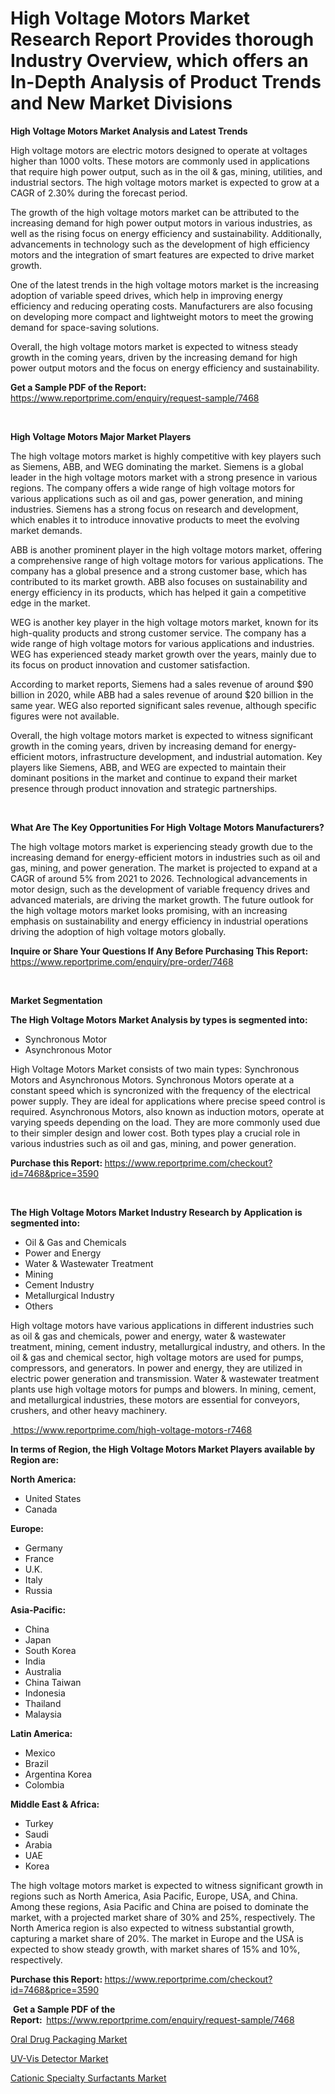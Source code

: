 <p><h1>High Voltage Motors Market Research Report Provides thorough Industry Overview, which offers an In-Depth Analysis of Product Trends and New Market Divisions</h1></p><p><strong>High Voltage Motors Market Analysis and Latest Trends</strong></p>
<p><p>High voltage motors are electric motors designed to operate at voltages higher than 1000 volts. These motors are commonly used in applications that require high power output, such as in the oil & gas, mining, utilities, and industrial sectors. The high voltage motors market is expected to grow at a CAGR of 2.30% during the forecast period.</p><p>The growth of the high voltage motors market can be attributed to the increasing demand for high power output motors in various industries, as well as the rising focus on energy efficiency and sustainability. Additionally, advancements in technology such as the development of high efficiency motors and the integration of smart features are expected to drive market growth.</p><p>One of the latest trends in the high voltage motors market is the increasing adoption of variable speed drives, which help in improving energy efficiency and reducing operating costs. Manufacturers are also focusing on developing more compact and lightweight motors to meet the growing demand for space-saving solutions.</p><p>Overall, the high voltage motors market is expected to witness steady growth in the coming years, driven by the increasing demand for high power output motors and the focus on energy efficiency and sustainability.</p></p>
<p><strong>Get a Sample PDF of the Report:&nbsp;</strong> <a href="https://www.reportprime.com/enquiry/request-sample/7468">https://www.reportprime.com/enquiry/request-sample/7468</a></p>
<p>&nbsp;</p>
<p><strong>High Voltage Motors Major Market Players</strong></p>
<p><p>The high voltage motors market is highly competitive with key players such as Siemens, ABB, and WEG dominating the market. Siemens is a global leader in the high voltage motors market with a strong presence in various regions. The company offers a wide range of high voltage motors for various applications such as oil and gas, power generation, and mining industries. Siemens has a strong focus on research and development, which enables it to introduce innovative products to meet the evolving market demands.</p><p>ABB is another prominent player in the high voltage motors market, offering a comprehensive range of high voltage motors for various applications. The company has a global presence and a strong customer base, which has contributed to its market growth. ABB also focuses on sustainability and energy efficiency in its products, which has helped it gain a competitive edge in the market.</p><p>WEG is another key player in the high voltage motors market, known for its high-quality products and strong customer service. The company has a wide range of high voltage motors for various applications and industries. WEG has experienced steady market growth over the years, mainly due to its focus on product innovation and customer satisfaction.</p><p>According to market reports, Siemens had a sales revenue of around $90 billion in 2020, while ABB had a sales revenue of around $20 billion in the same year. WEG also reported significant sales revenue, although specific figures were not available.</p><p>Overall, the high voltage motors market is expected to witness significant growth in the coming years, driven by increasing demand for energy-efficient motors, infrastructure development, and industrial automation. Key players like Siemens, ABB, and WEG are expected to maintain their dominant positions in the market and continue to expand their market presence through product innovation and strategic partnerships.</p></p>
<p>&nbsp;</p>
<p><strong>What Are The Key Opportunities For High Voltage Motors Manufacturers?</strong></p>
<p><p>The high voltage motors market is experiencing steady growth due to the increasing demand for energy-efficient motors in industries such as oil and gas, mining, and power generation. The market is projected to expand at a CAGR of around 5% from 2021 to 2026. Technological advancements in motor design, such as the development of variable frequency drives and advanced materials, are driving the market growth. The future outlook for the high voltage motors market looks promising, with an increasing emphasis on sustainability and energy efficiency in industrial operations driving the adoption of high voltage motors globally.</p></p>
<p><strong>Inquire or Share Your Questions If Any Before Purchasing This Report:</strong> <a href="https://www.reportprime.com/enquiry/pre-order/7468">https://www.reportprime.com/enquiry/pre-order/7468</a></p>
<p>&nbsp;</p>
<p><strong>Market Segmentation</strong></p>
<p><strong>The High Voltage Motors Market Analysis by types is segmented into:</strong></p>
<p><ul><li>Synchronous Motor</li><li>Asynchronous Motor</li></ul></p>
<p><p>High Voltage Motors Market consists of two main types: Synchronous Motors and Asynchronous Motors. Synchronous Motors operate at a constant speed which is syncronized with the frequency of the electrical power supply. They are ideal for applications where precise speed control is required. Asynchronous Motors, also known as induction motors, operate at varying speeds depending on the load. They are more commonly used due to their simpler design and lower cost. Both types play a crucial role in various industries such as oil and gas, mining, and power generation.</p></p>
<p><strong>Purchase this Report:&nbsp;</strong><a href="https://www.reportprime.com/checkout?id=7468&price=3590">https://www.reportprime.com/checkout?id=7468&price=3590</a></p>
<p>&nbsp;</p>
<p><strong>The High Voltage Motors Market Industry Research by Application is segmented into:</strong></p>
<p><ul><li>Oil & Gas and Chemicals</li><li>Power and Energy</li><li>Water & Wastewater Treatment</li><li>Mining</li><li>Cement Industry</li><li>Metallurgical Industry</li><li>Others</li></ul></p>
<p><p>High voltage motors have various applications in different industries such as oil & gas and chemicals, power and energy, water & wastewater treatment, mining, cement industry, metallurgical industry, and others. In the oil & gas and chemical sector, high voltage motors are used for pumps, compressors, and generators. In power and energy, they are utilized in electric power generation and transmission. Water & wastewater treatment plants use high voltage motors for pumps and blowers. In mining, cement, and metallurgical industries, these motors are essential for conveyors, crushers, and other heavy machinery.</p></p>
<p><a href="https://www.reportprime.com/high-voltage-motors-r7468">&nbsp;https://www.reportprime.com/high-voltage-motors-r7468</a></p>
<p><strong>In terms of Region, the High Voltage Motors Market Players available by Region are:</strong></p>
<p>
    <p> <strong> North America: </strong>
        <ul>
            <li>United States</li>
            <li>Canada</li>
        </ul>
        </p> 
    <p> <strong> Europe: </strong>
        <ul>
            <li>Germany</li>
            <li>France</li>
            <li>U.K.</li>
            <li>Italy</li>
            <li>Russia</li>
        </ul>
        </p> 
    <p> <strong> Asia-Pacific: </strong>
        <ul>
            <li>China</li>
            <li>Japan</li>
            <li>South Korea</li>
            <li>India</li>
            <li>Australia</li>
            <li>China Taiwan</li>
            <li>Indonesia</li>
            <li>Thailand</li>
            <li>Malaysia</li>
        </ul>
        </p> 
    <p> <strong> Latin America: </strong>
        <ul>
            <li>Mexico</li>
            <li>Brazil</li>
            <li>Argentina Korea</li>
            <li>Colombia</li>
        </ul>
        </p> 
    <p> <strong> Middle East & Africa: </strong>
        <ul>
            <li>Turkey</li>
            <li>Saudi</li>
            <li>Arabia</li>
            <li>UAE</li>
            <li>Korea</li>
        </ul>
    </p>
    </p>
<p><p>The high voltage motors market is expected to witness significant growth in regions such as North America, Asia Pacific, Europe, USA, and China. Among these regions, Asia Pacific and China are poised to dominate the market, with a projected market share of 30% and 25%, respectively. The North America region is also expected to witness substantial growth, capturing a market share of 20%. The market in Europe and the USA is expected to show steady growth, with market shares of 15% and 10%, respectively.</p></p>
<p><strong>Purchase this Report: </strong><a href="https://www.reportprime.com/checkout?id=7468&price=3590">https://www.reportprime.com/checkout?id=7468&price=3590</a></p>
<p>&nbsp;<strong>Get a Sample PDF of the Report:&nbsp;&nbsp;</strong><a href="https://www.reportprime.com/enquiry/request-sample/7468">https://www.reportprime.com/enquiry/request-sample/7468</a></p>
<p><strong></strong></p>
<p><p><a href="https://www.linkedin.com/pulse/oral-drug-packaging-market-research-report-unlocks-analysis-arnrc?trackingId=%2FCJnp%2FZP%2BW%2ByWZqzXtl99g%3D%3D">Oral Drug Packaging Market</a></p><p><a href="https://www.linkedin.com/pulse/uv-vis-detector-market-challenges-opportunities-growth-drivers-dmdqc?trackingId=0pE2yepxnZch0tNNyW9bGw%3D%3D">UV-Vis Detector Market</a></p><p><a href="https://www.linkedin.com/pulse/cationic-specialty-surfactants-market-centers-aspects-growth-h8lhf?trackingId=QPe%2BQTvnchv214otyFh9tA%3D%3D">Cationic Specialty Surfactants Market</a></p></p>